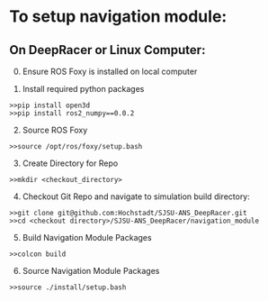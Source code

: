 # To setup navigation module:
## On DeepRacer or Linux Computer:
0. Ensure ROS Foxy is installed on local computer

1. Install required python packages

```
>>pip install open3d
>>pip install ros2_numpy==0.0.2
```

2. Source ROS Foxy

```
>>source /opt/ros/foxy/setup.bash
```

3. Create Directory for Repo

```
>>mkdir <checkout_directory>
```

4. Checkout Git Repo and navigate to simulation build directory:

```
>>git clone git@github.com:Hochstadt/SJSU-ANS_DeepRacer.git
>>cd <checkout directory>/SJSU-ANS_DeepRacer/navigation_module
```

5. Build Navigation Module Packages

```
>>colcon build
```

6. Source Navigation Module Packages

```
>>source ./install/setup.bash
```
 
